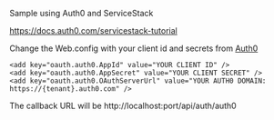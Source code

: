 Sample using Auth0 and ServiceStack

https://docs.auth0.com/servicestack-tutorial

Change the Web.config with your client id and secrets from [Auth0](http://auth0.com)

```
<add key="oauth.auth0.AppId" value="YOUR CLIENT ID" />
<add key="oauth.auth0.AppSecret" value="YOUR CLIENT SECRET" />
<add key="oauth.auth0.OAuthServerUrl" value="YOUR AUTH0 DOMAIN: https://{tenant}.auth0.com" />
```

The callback URL will be http://localhost:port/api/auth/auth0

